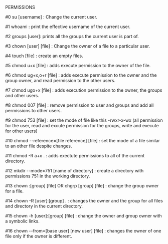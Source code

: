 PERMISSIONS

#0 su [username] : Change the current user.

#1 whoami : print the effective username of the current user.

#2 groups [user]: prints all the groups the current user is part of.

#3 chown [user] [file] : Change the owner of a file to a particular user. 

#4 touch [file] : create an empty files.

#5 chmod u+x [file] : adds execute permission to the owner of the file.

#6 chmod ug+x,o+r [file] : adds execute permission to the owner and the group owner, and read permission to the other users.

#7 chmod ugo+x [file] : adds execution permission to the owner, the groups and other users.

#8 chmod 007 [file] : remove permission to user and groups and add all permissions to other users.

#9 chmod 753 [file] : set the mode of file like this -rwxr-x-wx (all permission for the user, read and excute permission for the groups, write and execute for other users)

#10 chmod --reference=[file reference] [file] : set the mode of a file similar to an other file despite changes. 

#11 chmod -R a+x . : adds exectute permissions to all of the current directory.

#12 mkdir --mode=751 [name of directory] : create a directory with permissions 751 in the working directory.

#13 chown :[group] [file] OR chgrp [group] [file] : change the group owner for a file.

#14 chown -R [user]:[group] . : changes the owner and the group for all files and directory in the current directory.

#15 chown -h [user]:[group] [file] : change the owner and group owner with a symbolic links.

#16 chown --from=[base user] [new user] [file] : changes the owner of one file only if the owner is different. 

